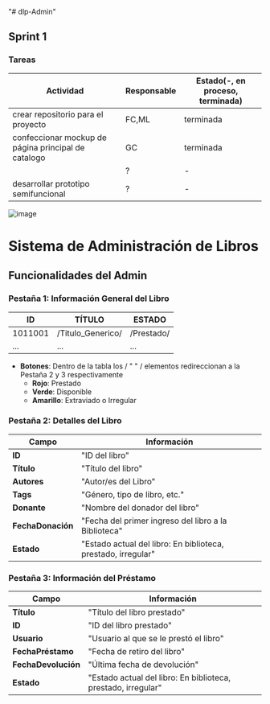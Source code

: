 "# dlp-Admin"
## Sprint 1
### Tareas

|Actividad|Responsable|Estado(-, en proceso, terminada)|
|---------|----------|---------------------------------|
|crear repositorio para el proyecto|FC,ML|terminada|
|confeccionar mockup de página principal de catalogo|GC|terminada|
||?|-|
|desarrollar prototipo semifuncional|?|-|

![image](https://github.com/user-attachments/assets/e331fd73-0083-4c4f-973d-1b5ef2e6daff)
# Sistema de Administración de Libros

## Funcionalidades del Admin

### Pestaña 1: Información General del Libro

| ID       | TÍTULO           | ESTADO     |
|----------|------------------|------------|
| 1011001  | /Titulo_Generico/ | /Prestado/   |
| ...      | ...              | ...        |
- **Botones**: Dentro de la tabla los / " " / elementos redireccionan a la Pestaña 2 y 3 respectivamente
  - **Rojo**: Prestado
  - **Verde**: Disponible
  - **Amarillo**: Extraviado o Irregular

### Pestaña 2: Detalles del Libro

| Campo           | Información                 |
|-----------------|-----------------------------|
| **ID**          | "ID del libro"              |
| **Título**      | "Título del libro"          |
| **Autores**     | "Autor/es del Libro"        |
| **Tags**        | "Género, tipo de libro, etc."|
| **Donante**     | "Nombre del donador del libro"|
| **FechaDonación** | "Fecha del primer ingreso del libro a la Biblioteca" |
| **Estado**      | "Estado actual del libro: En biblioteca, prestado, irregular" |

### Pestaña 3: Información del Préstamo

| Campo             | Información                        |
|-------------------|------------------------------------|
| **Título**        | "Título del libro prestado"        |
| **ID**            | "ID del libro prestado"            |
| **Usuario**       | "Usuario al que se le prestó el libro" |
| **FechaPréstamo** | "Fecha de retiro del libro"        |
| **FechaDevolución** | "Última fecha de devolución"     |
| **Estado**        | "Estado actual del libro: En biblioteca, prestado, irregular" |

